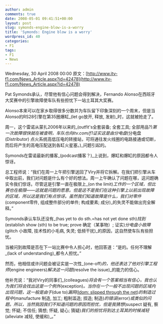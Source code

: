 ```yaml
---
author: admin
comments: true
date: 2008-05-01 09:41:51+00:00
layout: post
slug: symonds-engine-blow-is-a-worry
title: 'Symonds: Engine blow is a worry'
wordpress_id: 40
categories:
- F1
tags:
- F1
- News
---
```


Wednesday, 30 April 2008 00:00
原文：[http://www.itv-f1.com/News_Article.aspx?id=42478](http://www.itv-f1.com/News_Article.aspx?id=42478)

Pat Symonds承认，尽管他有信心问题会得到解决，Fernando Alonso在西班牙大奖赛中的引擎故障使车队有些担忧下一站土耳其大奖赛。

Alonso本来可以在家乡取得很多分数并为车队留下印象深刻的一个周末，但是当Alonso的RS28引擎在第35圈爆缸_(let go放开, 释放, 发射)_时，这就被抢走了。

周一，这个雷诺从蒙扎2006年以来的_(outfit's全套装备; 全套工具; 全部用品?)_第一次故障很快就在被查明，车队也向itv.com/f1证实这是由分电盘_(分电盘(Distributor) 点火系统高低压电的转接站，可将通往发火线圈的电路接通或切断，而后将产生的高电压配送到各缸火星塞。)_问题引起的。

Symonds在雷诺最新的播客_(podcast播客？)_上说到，爆缸和爆缸的原因都令人惊讶。

总工程师说：“我们在周一上午把引擎送回了Viry并将它拆解。在我们把引擎从车中取出前，我们对问题是什么有个好的想法。周一上午确认了问题在哪，这问题确实令我们惊讶。尽管这是引擎一直在极限上_(on the limit)_工作的一个区域，但比赛也在极限——这就是问题的愿意。但是这不是我们在这种引擎上以前出现故障的区域，所以这是我们有点惊讶。虽然我们知道故障是什么，我们对零件_(component零件, 组成整件部分的单件; 构成要素; 成分)_的失灵不能做出完全解释。”

Symonds承认车队还没有_(has yet to do sth.=has not yet done sth)_找到_(establish show (sth) to be true; prove 确定（某事物）; 证实)_分电盘小故障_(glitch 小故障, 技术性的小毛病, 失灵; 低频干扰)_的原因，这自然使车队有些担忧。

当被问到故障是否在下一站比赛中令人担心时，他回答道：“是的。任何不理解_(lack of understanding)_都令人担忧。”

然而，他相信或许问题会被证实是一次性_(one-off)_的，他还表达了他对引擎工程师_(engine engineers)_解决这一问题_(resolve the issue)_的能力的信心。

他补充说：“我对Viry的同事们_(colleagues)_将会有一个答案相当有信心，我也认为我们将会找出这是一个例外_(exception)_。当你在一个一般不出现问题的区域内出现问题，这一般是由于_(due to)_漏网_([Idom: slipped through the net](http://idioms.thefreedictionary.com/slipped+through+the+net))_的制造过程中_(manufacture 制造, 加工; 粗制滥造; 捏造; 制造)_的错误_(error)_或类似的问题。所以，当然我因我们不知道问题的原因而担忧，但是我猜想_(suspect 疑有, 察觉; 怀疑; 不信任; 猜想; 怀疑, 疑心; 猜疑)_我们的担忧将到达土耳其的时候减轻_(alleviate 减轻, 使缓和)_。”
